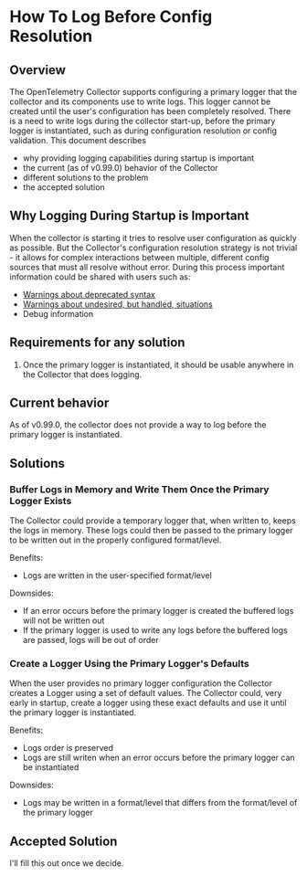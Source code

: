 # How To Log Before Config Resolution

## Overview

The OpenTelemetry Collector supports configuring a primary logger that the collector and its components use to write logs.
This logger cannot be created until the user's configuration has been completely resolved.
There is a need to write logs during the collector start-up, before the primary logger is instantiated, such as during
configuration resolution or config validation. This document describes

- why providing logging capabilities during startup is important
- the current (as of v0.99.0) behavior of the Collector
- different solutions to the problem
- the accepted solution

## Why Logging During Startup is Important

When the collector is starting it tries to resolve user configuration as quickly as possible.
But the Collector's configuration resolution strategy is not trivial - it allows for complex interactions between
multiple, different config sources that must all resolve without error. During this process important information could
be shared with users such as:
- [Warnings about deprecated syntax](https://github.com/open-telemetry/opentelemetry-collector/issues/9162)
- [Warnings about undesired, but handled, situations](https://github.com/open-telemetry/opentelemetry-collector/issues/5615)
- Debug information

## Requirements for any solution

1. Once the primary logger is instantiated, it should be usable anywhere in the Collector that does logging.

## Current behavior

As of v0.99.0, the collector does not provide a way to log before the primary logger is instantiated.

## Solutions

### Buffer Logs in Memory and Write Them Once the Primary Logger Exists

The Collector could provide a temporary logger that, when written to, keeps the logs in memory. These logs could then
be passed to the primary logger to be written out in the properly configured format/level.

Benefits:
- Logs are written in the user-specified format/level

Downsides:
- If an error occurs before the primary logger is created the buffered logs will not be written out
- If the primary logger is used to write any logs before the buffered logs are passed, logs will be out of order

### Create a Logger Using the Primary Logger's Defaults

When the user provides no primary logger configuration the Collector creates a Logger using a set of default values.
The Collector could, very early in startup, create a logger using these exact defaults and use it until the primary
logger is instantiated.

Benefits:
- Logs order is preserved
- Logs are still writen when an error occurs before the primary logger can be instantiated

Downsides:
- Logs may be written in a format/level that differs from the format/level of the primary logger

## Accepted Solution

I'll fill this out once we decide.
